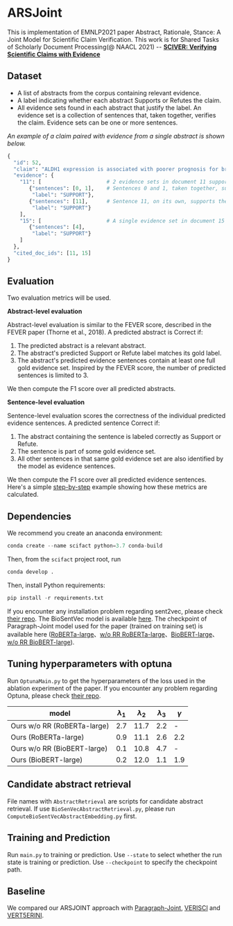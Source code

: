 # ARSJoint
This is implementation of EMNLP2021 paper Abstract, Rationale, Stance: A Joint Model for Scientific Claim Verification. This work is for Shared Tasks of Scholarly Document Processing(@ NAACL 2021) -- **[SCIVER: Verifying Scientific Claims with Evidence](https://github.com/allenai/scifact)**
## 

<!-- Due to the rapid growth in scientific literature, it is difficult for scientists to stay up-to-date on the latest findings. This challenge is especially acute during pandemics due to the risk of making decisions based on outdated or incomplete information. There is a need for AI systems that can help scientists with information overload and support scientific fact checking and evidence synthesis.

1. Take a scientific claim as input
2. Identify all relevant abstracts in a large corpus
3. Label them as Supporting or Refuting the claim
4. Select sentences as evidence for the label -->

## Dataset
* A list of abstracts from the corpus containing relevant evidence.
* A label indicating whether each abstract Supports or Refutes the claim.
* All evidence sets found in each abstract that justify the label. An evidence set is a collection of sentences that, taken together, verifies the claim. Evidence sets can be one or more sentences.

*An example of a claim paired with evidence from a single abstract is shown below.*
``` python
{
  "id": 52,
  "claim": "ALDH1 expression is associated with poorer prognosis for breast cancer primary tumors.",
  "evidence": {
    "11": [                     # 2 evidence sets in document 11 support the claim.
       {"sentences": [0, 1],    # Sentences 0 and 1, taken together, support the claim.
        "label": "SUPPORT"},
       {"sentences": [11],      # Sentence 11, on its own, supports the claim.
        "label": "SUPPORT"}
    ],
    "15": [                     # A single evidence set in document 15 supports the claim.
       {"sentences": [4], 
        "label": "SUPPORT"}
    ]
  },
  "cited_doc_ids": [11, 15]
}
```
## Evaluation
Two evaluation metrics will be used. 

**Abstract-level evaluation**

Abstract-level evaluation is similar to the FEVER score, described in the FEVER paper (Thorne et al., 2018). A predicted abstract is Correct if:

1. The predicted abstract is a relevant abstract.
2. The abstract's predicted Support or Refute label matches its gold label.
3. The abstract's predicted evidence sentences contain at least one full gold evidence set. Inspired by the FEVER score, the number of predicted sentences is limited to 3.

We then compute the F1 score over all predicted abstracts.

**Sentence-level evaluation**

Sentence-level evaluation scores the correctness of the individual predicted evidence sentences. A predicted sentence Correct if:

1. The abstract containing the sentence is labeled correctly as Support or Refute.
2. The sentence is part of some gold evidence set.
3. All other sentences in that same gold evidence set are also identified by the model as evidence sentences.

We then compute the F1 score over all predicted evidence sentences. Here's a simple [step-by-step](https://github.com/allenai/scifact/blob/master/doc/evaluation.md) example showing how these metrics are calculated.



## Dependencies

We recommend you create an anaconda environment:
``` python
conda create --name scifact python=3.7 conda-build
```
Then, from the `scifact` project root, run
``` python
conda develop .
```
Then, install Python requirements:
``` python
pip install -r requirements.txt
```
If you encounter any installation problem regarding sent2vec, please check [their repo](https://github.com/epfml/sent2vec). The BioSentVec model is available [here](https://github.com/ncbi-nlp/BioSentVec#biosentvec).
The checkpoint of Paragraph-Joint model used for the paper (trained on training set) is available here ([RoBERTa-large](https://drive.google.com/file/d/1iV_5rNC1ZYDRp-tCRoiA70YmW_OVA1Qe/view?usp=sharing)、[w/o RR RoBERTa-large](https://drive.google.com/file/d/1fQPWoXjb5mHx8aioDrqOJdP-ym11Nw8j/view?usp=sharing)、[BioBERT-large](https://drive.google.com/file/d/1O7jOkMN-jZOsWQZEQ97O6b-TBqhW3gQn/view?usp=sharing)、[w/o RR BioBERT-large](https://drive.google.com/file/d/1lMv_PBwzLspCTrriwOZyJUvkOhI4a2uA/view?usp=sharing)).

## Tuning hyperparameters with optuna
Run ```OptunaMain.py``` to get the hyperparameters of the loss used in the ablation experiment of the paper. If you encounter any problem regarding Optuna, please check [their repo](https://github.com/optuna/optuna).

|model|$\lambda_1$|$\lambda_2$|$\lambda_3$|$\gamma$|
|-----|-----|-----|-----|-----|
|Ours w/o RR (RoBERTa-large)|2.7|11.7|2.2|-|
|Ours (RoBERTa-large)|0.9|11.1|2.6|2.2|
|Ours w/o RR (BioBERT-large)|0.1|10.8|4.7|-|
|Ours (BioBERT-large)|0.2|12.0|1.1|1.9|

## Candidate abstract retrieval
File names with ```AbstractRetrieval``` are scripts for candidate abstract retrieval. If use ```BioSenVecAbstractRetrieval.py```, please run ```ComputeBioSentVecAbstractEmbedding.py``` first.

## Training and Prediction
Run ```main.py``` to training or prediction. Use ```--state```  to select whether the run state is training or prediction. Use ```--checkpoint``` to specify the checkpoint path.

## Baseline
We compared our ARSJOINT approach with [Paragraph-Joint](https://github.com/jacklxc/ParagraphJointModel), [VERISCI](https://github.com/allenai/scifact) and [VERT5ERINI](https://github.com/castorini/pygaggle/tree/master/experiments/vert5erini).  
